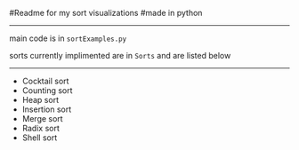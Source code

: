 #Readme for my sort visualizations 
#made in python

-----------------------------------

main code is in `sortExamples.py`

sorts currently implimented are in
`Sorts` and are listed below

-----------------------------------

- Cocktail sort
- Counting sort
- Heap sort
- Insertion sort
- Merge sort
- Radix sort
- Shell sort
